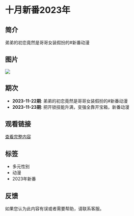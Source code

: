 # 十月新番2023年

## 简介
弟弟的初恋竟然是哥哥女装假扮的#新番动漫

## 图片
![](https://u2.iqiyipic.com/image/20231122/1b/ea/pv_5748019654386600_d_601.jpg)

## 期次
- **2023-11-22期**: 弟弟的初恋竟然是哥哥女装假扮的#新番动漫
- **2023-11-23期**: 把开锁技能升满，变强全靠开宝箱，新番动漫

## 观看链接
[查看完整内容](http://www.iqiyi.com/a_2e72uep18xt.html)

## 标签
- 多元性别
- 动漫
- 2023年新番

## 反馈
如果您认为此内容有误或者需要帮助，请联系客服。